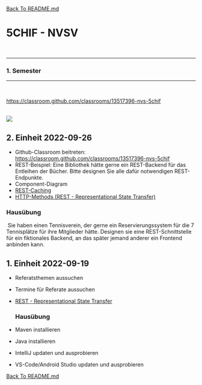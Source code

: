 [Back To README.md][back]

# 5CHIF - NVSV

<br>

----

### 1. Semester

----

<br>

https://classroom.github.com/classrooms/13517396-nvs-5chif

<br>

<img src="https://github.com/UnterrainerInformatik/htl/blob/master/img/5CHIF-Stundenplan.png" />

<br>

## 2. Einheit 2022-09-26

* Github-Classroom beitreten:
  https://classroom.github.com/classrooms/13517396-nvs-5chif
* REST-Beispiel:
  Eine Bibliothek hätte gerne ein REST-Backend für das Entleihen der Bücher. Bitte designen Sie alle dafür notwendigen REST-Endpunkte.
* Component-Diagram
* [REST-Caching](https://github.com/UnterrainerInformatik/htl/blob/master/presentations/rest-caching.pdf)
* [HTTP-Methods (REST - Representational State Transfer)](https://github.com/UnterrainerInformatik/htl/blob/master/presentations/rest-intro.pdf)

### Hausübung

​	Sie haben einen Tennisverein, der gerne ein Reservierungssystem für die 7 Tennisplätze für ihre Mitglieder hätte. Designen sie eine REST-Schnittstelle für ein fiktionales Backend, an das später jemand anderer ein Frontend anbinden kann.

## 1. Einheit 2022-09-19

- Referatsthemen aussuchen
- Termine für Referate aussuchen

- [REST - Representational State Transfer](https://github.com/UnterrainerInformatik/htl/blob/master/presentations/rest-intro.pdf)

  ### Hausübung

- Maven installieren
- Java installieren
- IntelliJ updaten und ausprobieren
- VS-Code/Android Studio updaten und ausprobieren



[Back To README.md][back]

[back]: https://github.com/UnterrainerInformatik/htl
